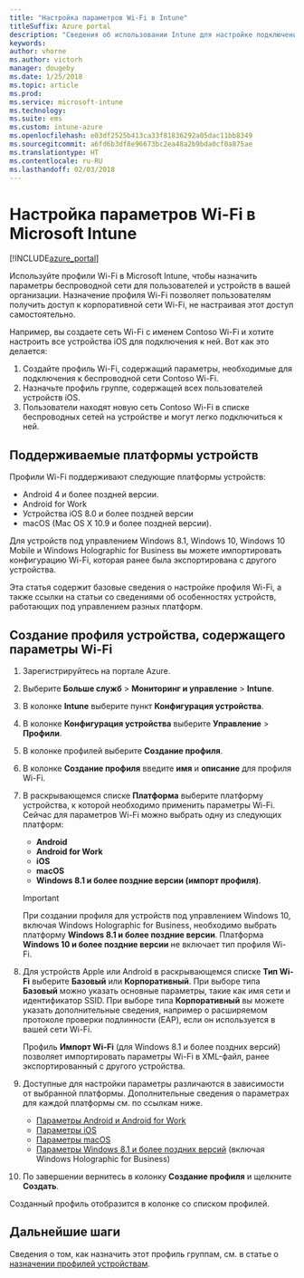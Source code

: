 ```yaml
---
title: "Настройка параметров Wi-Fi в Intune"
titleSuffix: Azure portal
description: "Сведения об использовании Intune для настройке подключений Wi-Fi на управляемых устройствах.\""
keywords: 
author: vhorne
ms.author: victorh
manager: dougeby
ms.date: 1/25/2018
ms.topic: article
ms.prod: 
ms.service: microsoft-intune
ms.technology: 
ms.suite: ems
ms.custom: intune-azure
ms.openlocfilehash: e03df2525b413ca33f81836292a05dac11bb8349
ms.sourcegitcommit: a6fd6b3df8e96673bc2ea48a2b9bda0cf0a875ae
ms.translationtype: HT
ms.contentlocale: ru-RU
ms.lasthandoff: 02/03/2018
---
```

# <a name="how-to-configure-wi-fi-settings-in-microsoft-intune"></a>Настройка параметров Wi-Fi в Microsoft Intune

[!INCLUDE[azure_portal](./includes/azure_portal.md)]

Используйте профили Wi-Fi в Microsoft Intune, чтобы назначить параметры беспроводной сети для пользователей и устройств в вашей организации. Назначение профиля Wi-Fi позволяет пользователям получить доступ к корпоративной сети Wi-Fi, не настраивая этот доступ самостоятельно.

Например, вы создаете сеть Wi-Fi с именем Contoso Wi-Fi и хотите настроить все устройства iOS для подключения к ней. Вот как это делается:

1. Создайте профиль Wi-Fi, содержащий параметры, необходимые для подключения к беспроводной сети Contoso Wi-Fi.
2. Назначьте профиль группе, содержащей всех пользователей устройств iOS.
3. Пользователи находят новую сеть Contoso Wi-Fi в списке беспроводных сетей на устройстве и могут легко подключиться к ней.

## <a name="supported-device-platforms"></a>Поддерживаемые платформы устройств

Профили Wi-Fi поддерживают следующие платформы устройств:

- Android 4 и более поздней версии.
- Android for Work
- Устройства iOS 8.0 и более поздней версии
- macOS (Mac OS X 10.9 и более поздней версии).

Для устройств под управлением Windows 8.1, Windows 10, Windows 10 Mobile и Windows Holographic for Business вы можете импортировать конфигурацию Wi-Fi, которая ранее была экспортирована с другого устройства.

Эта статья содержит базовые сведения о настройке профиля Wi-Fi, а также ссылки на статьи со сведениями об особенностях устройств, работающих под управлением разных платформ.

## <a name="create-a-device-profile-containing-wi-fi-settings"></a>Создание профиля устройства, содержащего параметры Wi-Fi

1. Зарегистрируйтесь на портале Azure.
2. Выберите **Больше служб** > **Мониторинг и управление** > **Intune**.
3. В колонке **Intune** выберите пункт **Конфигурация устройства**.
2. В колонке **Конфигурация устройства** выберите **Управление** > **Профили**.
3. В колонке профилей выберите **Создание профиля**.
4. В колонке **Создание профиля** введите **имя** и **описание** для профиля Wi-Fi.
5. В раскрывающемся списке **Платформа** выберите платформу устройства, к которой необходимо применить параметры Wi-Fi. Сейчас для параметров Wi-Fi можно выбрать одну из следующих платформ:
    - **Android**
    - **Android for Work**
    - **iOS**
    - **macOS**
    - **Windows 8.1 и более поздние версии (импорт профиля)**.

   > [!IMPORTANT]
   > При создании профиля для устройств под управлением Windows 10, включая Windows Holographic for Business, необходимо выбрать платформу **Windows 8.1 и более поздние версии**. Платформа **Windows 10 и более поздние версии** не включает тип профиля Wi-Fi. 

6. Для устройств Apple или Android в раскрывающемся списке **Тип Wi-Fi** выберите **Базовый** или **Корпоративный**. При выборе типа **Базовый** можно указать основные параметры, такие как имя сети и идентификатор SSID. При выборе типа **Корпоративный** вы можете указать дополнительные сведения, например о расширяемом протоколе проверки подлинности (EAP), если он используется в вашей сети Wi-Fi. 

   Профиль **Импорт Wi-Fi** (для Windows 8.1 и более поздних версий) позволяет импортировать параметры Wi-Fi в XML-файл, ранее экспортированный с другого устройства.
1. Доступные для настройки параметры различаются в зависимости от выбранной платформы. Дополнительные сведения о параметрах для каждой платформы см. по ссылкам ниже.
    - [Параметры Android и Android for Work](wi-fi-settings-android.md)
    - [Параметры iOS](wi-fi-settings-ios.md)
    - [Параметры macOS](wi-fi-settings-macos.md)
    - [Параметры Windows 8.1 и более поздних версий](wi-fi-settings-import-windows-8-1.md) (включая Windows Holographic for Business)
1. По завершении вернитесь в колонку **Создание профиля** и щелкните **Создать**.

Созданный профиль отобразится в колонке со списком профилей.

## <a name="next-steps"></a>Дальнейшие шаги

Сведения о том, как назначить этот профиль группам, см. в статье о [назначении профилей устройствам](device-profile-assign.md).
